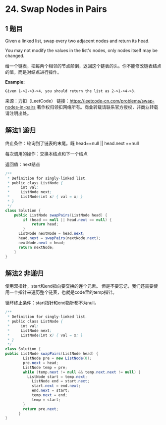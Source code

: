 # 24. Swap Nodes in Pairs

## 1 题目

Given a linked list, swap every two adjacent nodes and return its head.

You may not modify the values in the list's nodes, only nodes itself may be changed.

给一个链表，把每两个相邻的节点颠倒，返回这个链表的头。你不能修改链表结点的值，而是对结点进行操作。

**Example:**

```
Given 1->2->3->4, you should return the list as 2->1->4->3.
```

来源：力扣（LeetCode）
链接：https://leetcode-cn.com/problems/swap-nodes-in-pairs
著作权归领扣网络所有。商业转载请联系官方授权，非商业转载请注明出处。

## 解法1 递归

终止条件：轮询到了链表的末尾。既 head==null || head.next ==null

每次调用的操作：交换本结点和下一个结点

返回值：next结点

```java
/**
 * Definition for singly-linked list.
 * public class ListNode {
 *     int val;
 *     ListNode next;
 *     ListNode(int x) { val = x; }
 * }
 */
class Solution {
    public ListNode swapPairs(ListNode head) {
        if (head == null || head.next == null) {
        	return head;
        }
      ListNode nextNode = head.next;
      head.next = swapPairs(nextNode.next);
      nextNode.next = head;
      return nextNode;
    }
}
```

## 解法2 非递归

使用双指针，start和end指向要交换的连个元素。 但是不要忘记，我们还需要使用一个指针来遍历整个链表，也就是code里的temp指针。

循环终止条件：start指针和end指针都不为null。

```java
/**
 * Definition for singly-linked list.
 * public class ListNode {
 *     int val;
 *     ListNode next;
 *     ListNode(int x) { val = x; }
 * }
 */
class Solution {  
public ListNode swapPairs(ListNode head) {
        ListNode pre = new ListNode(0);
        pre.next = head;
        ListNode temp = pre;
        while (temp.next != null && temp.next.next != null) {
          ListNode start = temp.next;
            ListNode end = start.next;
            start.next = end.next;
            end.next = start;
            temp.next = end;
            temp = start;
        }
        return pre.next;
      }
}
```

